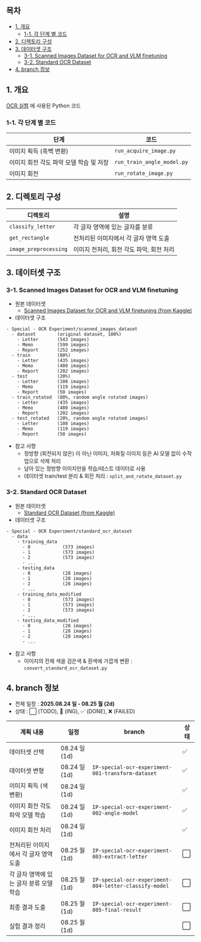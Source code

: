 
## 목차

* [1. 개요](#1-개요)
  * [1-1. 각 단계 별 코드](#1-1-각-단계-별-코드) 
* [2. 디렉토리 구성](#2-디렉토리-구성)
* [3. 데이터셋 구조](#3-데이터셋-구조)
  * [3-1. Scanned Images Dataset for OCR and VLM finetuning](#3-1-scanned-images-dataset-for-ocr-and-vlm-finetuning)
  * [3-2. Standard OCR Dataset](#3-2-standard-ocr-dataset) 
* [4. branch 정보](#4-branch-정보)

## 1. 개요

[OCR 실험](../OCR_Experiment.md) 에 사용된 Python 코드

### 1-1. 각 단계 별 코드

| 단계                      | 코드                             |
|-------------------------|--------------------------------|
| 이미지 획득 (흑백 변환)          | ```run_acquire_image.py```     |
| 이미지 회전 각도 파악 모델 학습 및 저장 | ```run_train_angle_model.py``` |
| 이미지 회전                  | ```run_rotate_image.py```      |

## 2. 디렉토리 구성

| 디렉토리                      | 설명                       |
|---------------------------|--------------------------|
| ```classify_letter```     | 각 글자 영역에 있는 글자를 분류       |
| ```get_rectangle```       | 전처리된 이미지에서 각 글자 영역 도출    |
| ```image_preprocessing``` | 이미지 전처리, 회전 각도 파악, 회전 처리 |

## 3. 데이터셋 구조

### 3-1. Scanned Images Dataset for OCR and VLM finetuning

* 원본 데이터셋
  * [Scanned Images Dataset for OCR and VLM finetuning (from Kaggle)](https://www.kaggle.com/datasets/suvroo/scanned-images-dataset-for-ocr-and-vlm-finetuning)
* 데이터셋 구조

```
- Special - OCR Experiment/scanned_images_dataset
  - dataset        (original dataset, 100%)
    - Letter       (543 images)
    - Memo         (599 images)
    - Report       (252 images)
  - train          (80%)
    - Letter       (435 images)
    - Memo         (480 images)
    - Report       (202 images)
  - test           (20%)
    - Letter       (108 images)
    - Memo         (119 images)
    - Report       (50 images)
  - train_rotated  (80%, random angle rotated images)
    - Letter       (435 images)
    - Memo         (480 images)
    - Report       (202 images)
  - test_rotated   (20%, random angle rotated images)
    - Letter       (108 images)
    - Memo         (119 images)
    - Report       (50 images)
```

* 참고 사항
  * 정방향 (회전되지 않은) 이 아닌 이미지, 저화질 이미지 등은 AI 모델 없이 수작업으로 삭제 처리
  * 남아 있는 정방향 이미지만을 학습/테스트 데이터로 사용
  * 데이터셋 train/test 분리 & 회전 처리 : ```split_and_rotate_dataset.py```

### 3-2. Standard OCR Dataset

* 원본 데이터셋
  * [Standard OCR Dataset (from Kaggle)](https://www.kaggle.com/datasets/preatcher/standard-ocr-dataset) 
* 데이터셋 구조

```
- Special - OCR Experiment/standard_ocr_dataset
  - data
    - training_data
      - 0            (573 images)
      - 1            (573 images)
      - 2            (573 images)
      - ...
    - testing_data
      - 0            (28 images)
      - 1            (28 images)
      - 2            (28 images)
      - ...
    - training_data_modified
      - 0            (573 images)
      - 1            (573 images)
      - 2            (573 images)
      - ...
    - testing_data_modified
      - 0            (28 images)
      - 1            (28 images)
      - 2            (28 images)
      - ...
```

* 참고 사항
  * 이미지의 전체 색을 검은색 & 흰색에 가깝게 변환 : ```convert_standard_ocr_dataset.py```

## 4. branch 정보

* 전체 일정 : **2025.08.24 일 - 08.25 월 (2d)**
* 상태 : ⬜ (TODO), 💨 (ING), ✅ (DONE), ❌ (FAILED)

| 계획 내용                   | 일정           | branch                                                    | 상태 |
|-------------------------|--------------|-----------------------------------------------------------|----|
| 데이터셋 선택                 | 08.24 일 (1d) |                                                           | ✅  |
| 데이터셋 변형                 | 08.24 일 (1d) | ```IP-special-ocr-experiment-001-transform-dataset```     | ✅  |
| 이미지 획득 (색 변환)           | 08.24 일 (1d) |                                                           | ✅  |
| 이미지 회전 각도 파악 모델 학습      | 08.24 일 (1d) | ```IP-special-ocr-experiment-002-angle-model```           | ✅  |
| 이미지 회전 처리               | 08.24 일 (1d) |                                                           | ✅  |
| 전처리된 이미지에서 각 글자 영역 도출   | 08.25 월 (1d) | ```IP-special-ocr-experiment-003-extract-letter```        | ⬜  |
| 각 글자 영역에 있는 글자 분류 모델 학습 | 08.25 월 (1d) | ```IP-special-ocr-experiment-004-letter-classify-model``` | ⬜  |
| 최종 결과 도출                | 08.25 월 (1d) | ```IP-special-ocr-experiment-005-final-result```          | ⬜  |
| 실험 결과 정리                | 08.25 월 (1d) |                                                           | ⬜  |

